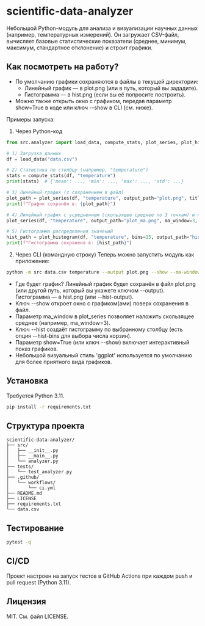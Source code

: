 # scientific-data-analyzer

Небольшой Python-модуль для анализа и визуализации научных данных (например, температурных измерений).
Он загружает CSV-файл, вычисляет базовые статистические показатели (среднее, минимум, максимум, стандартное отклонение) и строит графики.

## Как посмотреть на работу?
- По умолчанию графики сохраняются в файлы в текущей директории:
  - Линейный график — в plot.png (или в путь, который вы зададите).
  - Гистограмма — в hist.png (если вы её попросите построить).
- Можно также открыть окно с графиком, передав параметр show=True в коде или ключ --show в CLI (см. ниже).

Примеры запуска:

1) Через Python-код
```python
from src.analyzer import load_data, compute_stats, plot_series, plot_histogram

# 1) Загрузка данных
df = load_data("data.csv")

# 2) Статистика по столбцу (например, "temperature")
stats = compute_stats(df, "temperature")
print(stats)  # {'mean': ..., 'min': ..., 'max': ..., 'std': ...}

# 3) Линейный график (с сохранением в файл)
plot_path = plot_series(df, "temperature", output_path="plot.png", title="Temperature")
print(f"График сохранён в: {plot_path}")

# 4) Линейный график с усреднением (скользящее среднее по 3 точкам) и показом окна
plot_series(df, "temperature", output_path="plot_ma.png", ma_window=3, show=True)

# 5) Гистограмма распределения значений
hist_path = plot_histogram(df, "temperature", bins=15, output_path="hist.png")
print(f"Гистограмма сохранена в: {hist_path}")
```

2) Через CLI (командную строку)
Теперь можно запустить модуль как приложение:
```bash
python -m src data.csv temperature --output plot.png --show --ma-window 3 --hist --hist-bins 15 --hist-output hist.png
```
- Где будет график? Линейный график будет сохранён в файл plot.png (или другой путь, который вы укажете ключом --output). Гистограмма — в hist.png (или --hist-output).
- Ключ --show откроет окно с графиком(ами) поверх сохранения в файл.
- Параметр ma_window в plot_series позволяет наложить скользящее среднее (например, ma_window=3).
- Ключ --hist создаёт гистограмму по выбранному столбцу (есть опция --hist-bins для выбора числа корзин).
- Параметр show=True (или ключ --show) включает интерактивный показ графиков.
- Небольшой визуальный стиль 'ggplot' используется по умолчанию для более приятного вида графиков.

## Установка
Требуется Python 3.11.

```bash
pip install -r requirements.txt
```

## Структура проекта
```
scientific-data-analyzer/
├── src/
│   ├── __init__.py
│   ├── __main__.py
│   └── analyzer.py
├── tests/
│   └── test_analyzer.py
├── .github/
│   └── workflows/
│       └── ci.yml
├── README.md
├── LICENSE
├── requirements.txt
└── data.csv
```

## Тестирование
```bash
pytest -q
```

## CI/CD
Проект настроен на запуск тестов в GitHub Actions при каждом push и pull request (Python 3.11).

## Лицензия
MIT. См. файл LICENSE.
